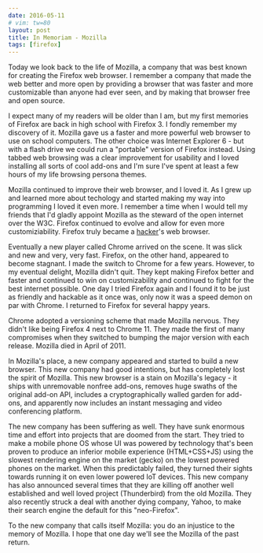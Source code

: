 ```yaml
---
date: 2016-05-11
# vim: tw=80
layout: post
title: In Memoriam - Mozilla
tags: [firefox]
---
```


Today we look back to the life of Mozilla, a company that was best known for
creating the Firefox web browser. I remember a company that made the web better
and more open by providing a browser that was faster and more customizable than
anyone had ever seen, and by making that browser free and open source.

I expect many of my readers will be older than I am, but my first memories of
Firefox are back in high school with Firefox 3. I fondly remember my discovery
of it. Mozilla gave us a faster and more powerful web browser to use on school
computers. The other choice was Internet Explorer 6 - but with a flash drive we
could run a "portable" version of Firefox instead. Using tabbed web browsing was
a clear improvement for usability and I loved installing all sorts of cool
add-ons and I'm sure I've spent at least a few hours of my life browsing persona
themes.

Mozilla continued to improve their web browser, and I loved it. As I grew up and
learned more about techology and started making my way into programming I loved
it even more. I remember a time when I would tell my friends that I'd gladly
appoint Mozilla as the steward of the open internet over the W3C. Firefox
continued to evolve and allow for even more customiziability. Firefox truly
became a [hacker](http://www.catb.org/~esr/jargon/html/H/hacker.html)'s web
browser.

Eventually a new player called Chrome arrived on the scene. It was slick and new
and very, very fast. Firefox, on the other hand, appeared to become stagnant.
I made the switch to Chrome for a few years. However, to my eventual delight,
Mozilla didn't quit. They kept making Firefox better and faster and continued to
win on customizability and continued to fight for the best internet possible.
One day I tried Firefox again and I found it to be just as friendly and hackable
as it once was, only now it was a speed demon on par with Chrome. I returned to
Firefox for several happy years.

Chrome adopted a versioning scheme that made Mozilla nervous. They didn't like
being Firefox 4 next to Chrome 11. They made the first of many compromises when
they switched to bumping the major version with each release. Mozilla died in
April of 2011.

In Mozilla's place, a new company appeared and started to build a new browser.
This new company had good intentions, but has completely lost the spirit of
Mozilla. This new browser is a stain on Mozilla's legacy - it ships with
unremovable nonfree add-ons, removes huge swaths of the original add-on API,
includes a cryptographically walled garden for add-ons, and apparently now
includes an instant messaging and video conferencing platform.

The new company has been suffering as well. They have sunk enormous time and
effort into projects that are doomed from the start. They tried to make a mobile
phone OS whose UI was powered by technology that's been proven to produce an
inferior mobile experience (HTML+CSS+JS) using the slowest rendering engine on
the market (gecko) on the lowest powered phones on the market. When this
predictably failed, they turned their sights towards running it on even lower
powered IoT devices. This new company has also announced several times that they
are killing off another well established and well loved project (Thunderbird)
from the old Mozilla. They also recently struck a deal with another dying
company, Yahoo, to make their search engine the default for this "neo-Firefox".

To the new company that calls itself Mozilla: you do an injustice to the memory
of Mozilla. I hope that one day we'll see the Mozilla of the past return.
